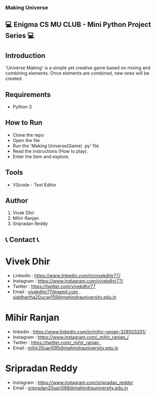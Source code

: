 ### Making Universe

## 💻 Enigma CS MU CLUB - Mini Python Project Series 💻

## Introduction
'Universe Making' is a simple yet creative game based on mixing and combining elements. 
Once elements are combined, new ones will be created.


## Requirements 
- Python 3

##  How to Run 
- Clone the repo
- Open the file
- Run the 'Making Universe(Game) .py' file
- Read the instructions (How to play).
- Enter the Item and explore.

## Tools 
- VScode - Text Editor

## Author
1. Vivek Dhir
2. Mihir Ranjan
3. Sripradan Reddy




## 📞 Contact 📞

# Vivek Dhir

- Linkedin : https://www.linkedin.com/in/vivekdhir77/
- Instagram : https://www.instagram.com/vivekdhir77/
- Twitter : https://twitter.com/vivekdhir77
- Email :   vivekdhir77@gamil.com ,   
            siddhartha20ucse159@mahindrauniversity.edu.in

# Mihir Ranjan
- linkedin : https://www.linkedin.com/in/mihir-ranjan-328503201/
- Instagram : https://www.instagram.com/_mihir_ranjan_/
- Twitter : https://twitter.com/_mihir_ranjan_
- Email : mihir20uari095@mahindrauniversity.edu.in

# Sripradan Reddy
- Instagram : https://www.instagram.com/sripradan_reddy/
- Email : sripradan20uari068@mahindrauniversity.edu.in
